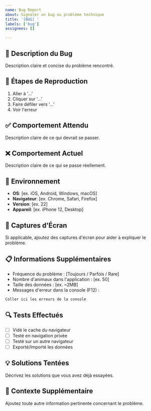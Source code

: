 ```yaml
---
name: Bug Report
about: Signaler un bug ou problème technique
title: '[BUG] '
labels: ['bug']
assignees: []

---
```


## 🐛 Description du Bug
Description claire et concise du problème rencontré.

## 🔄 Étapes de Reproduction
1. Aller à '...'
2. Cliquer sur '...'
3. Faire défiler vers '...'
4. Voir l'erreur

## ✅ Comportement Attendu
Description claire de ce qui devrait se passer.

## ❌ Comportement Actuel
Description claire de ce qui se passe réellement.

## 📱 Environnement
- **OS**: [ex. iOS, Android, Windows, macOS]
- **Navigateur**: [ex. Chrome, Safari, Firefox]
- **Version**: [ex. 22]
- **Appareil**: [ex. iPhone 12, Desktop]

## 📸 Captures d'Écran
Si applicable, ajoutez des captures d'écran pour aider à expliquer le problème.

## 📋 Informations Supplémentaires
- Fréquence du problème : [Toujours / Parfois / Rare]
- Nombre d'animaux dans l'application : [ex. 50]
- Taille des données : [ex. ~2MB]
- Messages d'erreur dans la console (F12) :

```
Coller ici les erreurs de la console
```

## 🔍 Tests Effectués
- [ ] Vidé le cache du navigateur
- [ ] Testé en navigation privée
- [ ] Testé sur un autre navigateur
- [ ] Exporté/Importé les données

## 💡 Solutions Tentées
Décrivez les solutions que vous avez déjà essayées.

## 📝 Contexte Supplémentaire
Ajoutez toute autre information pertinente concernant le problème.